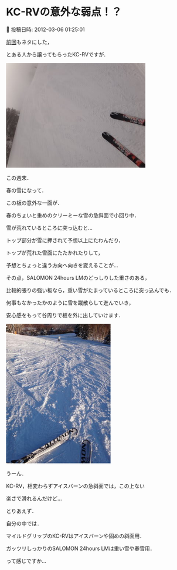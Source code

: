 # KC-RVの意外な弱点！？

📅 投稿日時: 2012-03-06 01:25:01

[前回](e2e9dd8186b59c0ac88425de9e8e11950.md)もネタにした，


とある人から譲ってもらったKC-RVですが．




![c8ab439012d35ab8ff1f75cd229a4e28.jpg](images/c8ab439012d35ab8ff1f75cd229a4e28.jpg)







この週末．


春の雪になって．


この板の意外な一面が．





春のちょいと重めのクリーミーな雪の急斜面で小回り中．


雪が荒れているところに突っ込むと…


トップ部分が雪に押されて予想以上にたわんだり，


トップが荒れた雪面にたたかれたりして，


予想とちょっと違う方向へ向きを変えることが…





その点，SALOMON 24hours LMのどっしりした重さのある，


比較的張りの強い板なら，重い雪がたまっているところに突っ込んでも．


何事もなかったかのように雪を蹴散らして進んでいき，


安心感をもって谷周りで板を外に出していけます．




![49eb8b7c7e5b72bd19411095fdb5f3be.jpg](images/49eb8b7c7e5b72bd19411095fdb5f3be.jpg)







うーん．


KC-RV，相変わらずアイスバーンの急斜面では，この上ない


楽さで滑れるんだけど…





とりあえず．


自分の中では．


マイルドグリップのKC-RVはアイスバーンや固めの斜面用．


ガッツリしっかりのSALOMON 24hours LMは重い雪や春雪用．


って感じですか…
